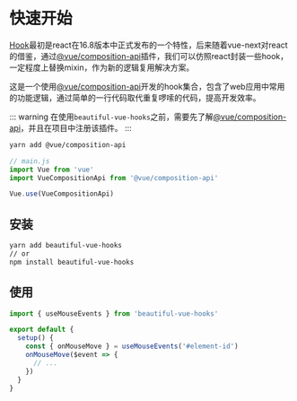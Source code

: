 # 快速开始

[Hook](https://zh-hans.reactjs.org/docs/hooks-overview.html)最初是react在16.8版本中正式发布的一个特性，后来随着vue-next对react的借鉴，通过[@vue/composition-api](https://github.com/vuejs/composition-api)插件，我们可以仿照react封装一些hook，一定程度上替换mixin，作为新的逻辑复用解决方案。

这是一个使用[@vue/composition-api](https://github.com/vuejs/composition-api)开发的hook集合，包含了web应用中常用的功能逻辑，通过简单的一行代码取代重复啰嗦的代码，提高开发效率。

::: warning
在使用`beautiful-vue-hooks`之前，需要先了解[@vue/composition-api](https://github.com/vuejs/composition-api)，并且在项目中注册该插件。
:::

```bash
yarn add @vue/composition-api
```

```javascript
// main.js
import Vue from 'vue'
import VueCompositionApi from '@vue/composition-api'

Vue.use(VueCompositionApi)
```

## 安装

```bash
yarn add beautiful-vue-hooks
// or
npm install beautiful-vue-hooks
```

## 使用

```javascript
import { useMouseEvents } from 'beautiful-vue-hooks'

export default {
  setup() {
    const { onMouseMove } = useMouseEvents('#element-id')
    onMouseMove($event => {
      // ...
    })
  }
}
```
